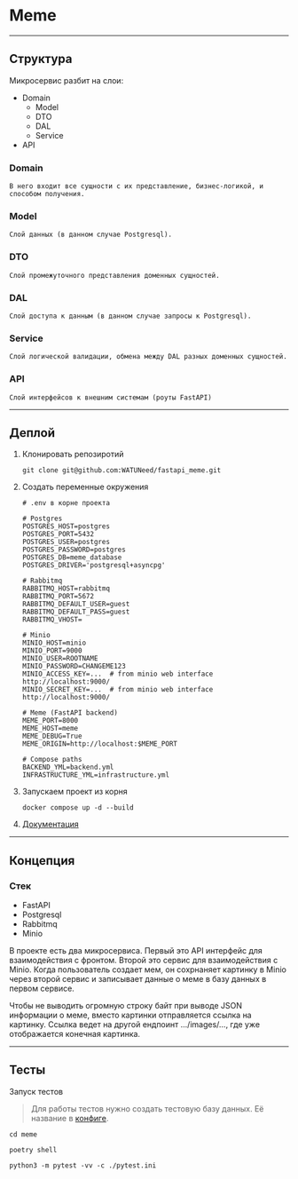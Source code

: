 # Meme

---

## Структура

Микросервис разбит на слои:
- Domain
  - Model 
  - DTO
  - DAL
  - Service
- API

### Domain

    В него входит все сущности с их представление, бизнес-логикой, и способом получения.

### Model

    Слой данных (в данном случае Postgresql).

### DTO

    Слой промежуточного представления доменных сущностей.

### DAL

    Слой доступа к данным (в данном случае запросы к Postgresql).

### Service

    Слой логической валидации, обмена между DAL разных доменных сущностей.

### API

    Слой интерфейсов к внешним системам (роуты FastAPI)

---

## Деплой

1. Клонировать репозиротий
   ```
   git clone git@github.com:WATUNeed/fastapi_meme.git
   ```
   
2. Создать переменные окружения
   ```
   # .env в корне проекта

   # Postgres
   POSTGRES_HOST=postgres
   POSTGRES_PORT=5432
   POSTGRES_USER=postgres
   POSTGRES_PASSWORD=postgres
   POSTGRES_DB=meme_database
   POSTGRES_DRIVER='postgresql+asyncpg'

   # Rabbitmq
   RABBITMQ_HOST=rabbitmq
   RABBITMQ_PORT=5672
   RABBITMQ_DEFAULT_USER=guest
   RABBITMQ_DEFAULT_PASS=guest
   RABBITMQ_VHOST=

   # Minio
   MINIO_HOST=minio
   MINIO_PORT=9000
   MINIO_USER=ROOTNAME
   MINIO_PASSWORD=CHANGEME123
   MINIO_ACCESS_KEY=...  # from minio web interface http://localhost:9000/
   MINIO_SECRET_KEY=...  # from minio web interface http://localhost:9000/

   # Meme (FastAPI backend)
   MEME_PORT=8000
   MEME_HOST=meme
   MEME_DEBUG=True
   MEME_ORIGIN=http://localhost:$MEME_PORT

   # Compose paths
   BACKEND_YML=backend.yml
   INFRASTRUCTURE_YML=infrastructure.yml
   ```
   
3. Запускаем проект из корня
   ```
   docker compose up -d --build
   ```
   
4. [Документация](http://localhost:8000/docs)
---
## Концепция

### Стек
- FastAPI
- Postgresql
- Rabbitmq
- Minio

В проекте есть два микросервиса. Первый это API интерфейс для взаимодействия с фронтом. Второй это сервис для взаимодействия с Minio. Когда пользователь создает мем, он сохрнаняет картинку в Minio через второй сервис и записывает данные о меме в базу данных в первом сервисе. 

Чтобы не выводить огромную строку байт при выводе JSON информации о меме, вместо картинки отправляется ссылка на картинку. Ссылка ведет на другой ендпоинт .../images/..., где уже отображается конечная картинка.

---
## Тесты

Запуск тестов
> Для работы тестов нужно создать тестовую базу данных. Её название в [конфиге](https://github.com/WATUNeed/fastapi_meme/blob/master/meme/pytest.ini).

```
cd meme
```

```
poetry shell
```

```
python3 -m pytest -vv -c ./pytest.ini
```

